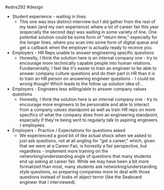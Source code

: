 #edns292  #design 
- Student experience - waiting in lines
	- This one was less distinct interview but I did gather from the rest of my team (and my own experience) where a lot of career fair this year (especially the second day) was waiting in some variety of line. One potential solution could be some form of "return time," especially for the longer lines, where you scan into some form of digital queue and get a callback when the employer is actually ready to receive you. 
- Employers - HR Reps unable to answer engineering specific questions
	- Honestly, I think the solution here is an internal company one - try to encourage more technically capable people into human relations. Fundamentally, I feel like it's easier to train an engineer to be able to answer company culture questions and do their part in HR than it is to train an HR person on answering engineer questions - I could be wrong though! Which leads to the follow up solution idea of...
- Employers - Engineers less willing/able to answer company values questions
	- Honestly, I think the solution here is an internal company one - try to encourage more engineers to be personable and able to interact from a company values standpoint as well as train HR reps on more specifics of what the company does from an engineering standpoint, especially if they're being sent to regularly talk to aspiring engineers / employees. 
- Employers - Practice / Expectations for questions asked
	- We experienced a good bit of like actual shock when we asked to just ask questions, not at all angling for "get a career," which, given that we were at a Career Fair, is honestly a fair perspective, but regardless - implement more training on the networking/understanding angle of questions that many students end up asking at career fair. While we may have been a bit more formalized than most, many students ask networking/understanding style questions, so preparing companies more to deal with those questions instead of looks of abject terror (like the Seaboard engineer that I interviewed). 